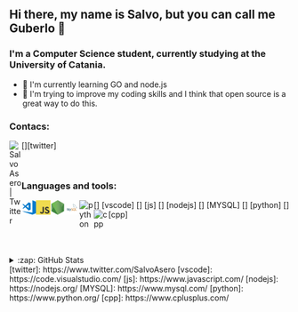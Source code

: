 ## Hi there, my name is Salvo, but you can call me Guberlo 👋

### I'm a Computer Science student, currently studying at the University of Catania.
- 🌱 I'm currently learning GO and node.js
- 🥅 I'm trying to improve my coding skills and I think that open source is a great way to do this.

### Contacs:
[<img align="left" alt="Salvo Asero | Twitter" width="22px" src="https://cdn.jsdelivr.net/npm/simple-icons@v3/icons/twitter.svg" />][twitter]

<br />

### Languages and tools:
[<img align="left" alt="Visual Studio Code" width="26px" src="https://raw.githubusercontent.com/github/explore/80688e429a7d4ef2fca1e82350fe8e3517d3494d/topics/visual-studio-code/visual-studio-code.png" />] [vscode]
[<img align="left" alt="JavaScript" width="26px" src="https://raw.githubusercontent.com/github/explore/80688e429a7d4ef2fca1e82350fe8e3517d3494d/topics/javascript/javascript.png" />] [js]
[<img align="left" alt="Node.js" width="26px" src="https://raw.githubusercontent.com/github/explore/80688e429a7d4ef2fca1e82350fe8e3517d3494d/topics/nodejs/nodejs.png" />] [nodejs]
[<img align="left" alt="MySQL" width="26px" src="https://raw.githubusercontent.com/github/explore/80688e429a7d4ef2fca1e82350fe8e3517d3494d/topics/mysql/mysql.png" />] [MYSQL]
[<img align='left' alt="python" width="26px" src="https://www.python.org/static/opengraph-icon-200x200.png" />] [python]
[<img align='left' alt="cpp" width="26px" src="https://upload.wikimedia.org/wikipedia/commons/1/18/ISO_C%2B%2B_Logo.svg" />] [cpp]

<br />
<br />
<br />

<details>
  <summary>:zap: GitHub Stats</summary>

  <img align="left" alt="codeSTACKr's GitHub Stats" src="https://github-readme-stats.codestackr.vercel.app/api?username=Guberlo&show_icons=true&hide_border=true" />

</details>
[twitter]: https://www.twitter.com/SalvoAsero
[vscode]: https://code.visualstudio.com/
[js]: https://www.javascript.com/
[nodejs]: https://nodejs.org/
[MYSQL]: https://www.mysql.com/
[python]: https://www.python.org/
[cpp]: https://www.cplusplus.com/

